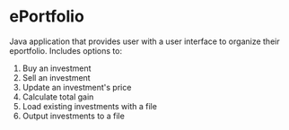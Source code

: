 # ePortfolio

Java application that provides user with a user interface to organize their eportfolio.
Includes options to:
  1. Buy an investment
  2. Sell an investment
  3. Update an investment's price
  4. Calculate total gain
  5. Load existing investments with a file
  6. Output investments to a file
